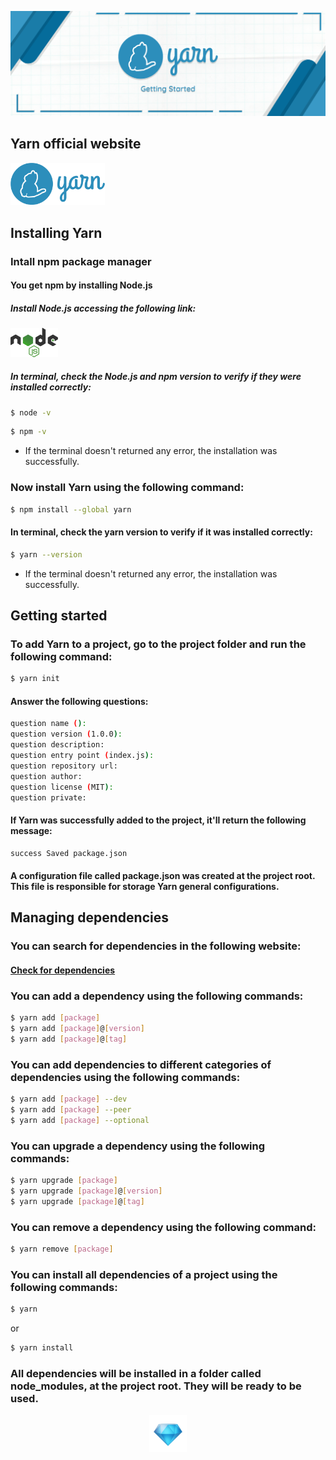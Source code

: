 ![alt text](./assets/yarn_banner.png)

## Yarn official website

<a href="https://classic.yarnpkg.com/en/"> 
    <img src="./assets/yarn_logo.png" width="30%" height="30%"/>
</a>

## Installing Yarn

### Intall npm package manager

#### You get npm by installing Node.js

##### Install Node.js accessing the following link:

<a href="https://nodejs.org/en/download/"> 
    <img src="./assets/nodejs_logo.png" width="15%" height="15%"/>
</a>

##### In terminal, check the Node.js and npm version to verify if they were installed correctly:

~~~Bash
$ node -v
~~~

~~~Bash
$ npm -v
~~~

* If the terminal doesn't returned any error, the installation was successfully.

### Now install Yarn using the following command:

~~~Bash
$ npm install --global yarn
~~~

#### In terminal, check the yarn version to verify if it was installed correctly:

~~~Bash
$ yarn --version
~~~

* If the terminal doesn't returned any error, the installation was successfully.

## Getting started

### To add Yarn to a project, go to the project folder and run the following command:

~~~Bash
$ yarn init
~~~

#### Answer the following questions:

~~~Bash
question name (): 
question version (1.0.0):
question description:
question entry point (index.js):
question repository url:
question author:
question license (MIT):
question private:
~~~

#### If Yarn was successfully added to the project, it'll return the following message:

~~~Bash
success Saved package.json
~~~

#### A configuration file called package.json was created at the project root. This file is responsible for storage Yarn general configurations.

## Managing dependencies

### You can search for dependencies in the following website:

#### [Check for dependencies](https://classic.yarnpkg.com/en/packages)

### You can add a dependency using the following commands:

~~~Bash
$ yarn add [package]
$ yarn add [package]@[version]
$ yarn add [package]@[tag]
~~~

### You can add dependencies to different categories of dependencies using the following commands:

~~~Bash
$ yarn add [package] --dev
$ yarn add [package] --peer
$ yarn add [package] --optional
~~~

### You can upgrade a dependency using the following commands:

~~~Bash
$ yarn upgrade [package]
$ yarn upgrade [package]@[version]
$ yarn upgrade [package]@[tag]
~~~

### You can remove a dependency using the following command:

~~~Bash
$ yarn remove [package]
~~~

### You can install all dependencies of a project using the following commands:

~~~Bash
$ yarn
~~~
or
~~~Bash
$ yarn install
~~~

### All dependencies will be installed in a folder called node_modules, at the project root. They will be ready to be used.

<p align="center">
    <img src="./assets/diamond.gif" width="60" height="60" />
</p>
